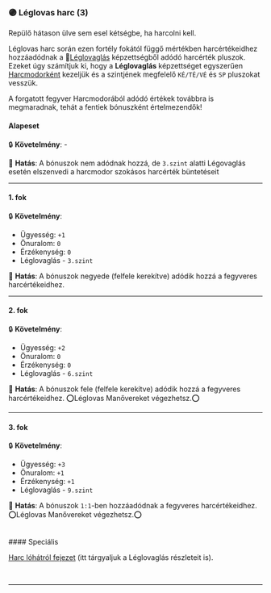 ### 🟣 Léglovas harc (3)

Repülő hátason ülve sem esel kétségbe, ha harcolni kell.

Léglovas harc során ezen fortély fokától függő mértékben harcértékeidhez hozzáadódnak a 🔵[Léglovaglás](../kepzettsegek/leglovaglas.md) képzettségből adódó harcérték pluszok. Ezeket úgy számítjuk ki, hogy a **Léglovaglás** képzettséget egyszerűen [Harcmodorként](../062_02_harcmodor_kepzettsegek.md#harcmodor-képzettségek) kezeljük és a szintjének megfelelő `KÉ/TÉ/VÉ` és `SP` pluszokat vesszük.

A forgatott fegyver Harcmodorából adódó értékek továbbra is megmaradnak, tehát a fentiek bónuszként értelmezendők!

#### Alapeset

🔒 **Követelmény**: -

🌟 **Hatás**: A bónuszok nem adódnak hozzá, de `3.szint` alatti Légovaglás esetén elszenvedi a harcmodor szokásos harcérték büntetéseit

---
#### 1. fok

🔒 **Követelmény**:
- Ügyesség: `+1`
- Önuralom: `0`
- Érzékenység: `0`
- Léglovaglás - `3.szint`

🌟 **Hatás**:  A bónuszok negyede (felfele kerekítve) adódik hozzá a fegyveres harcértékeidhez.

---
#### 2. fok

🔒 **Követelmény**:
- Ügyesség: `+2`
- Önuralom: `0`
- Érzékenység: `0`
- Léglovaglás - `6.szint`

🌟 **Hatás**: A bónuszok fele (felfele kerekítve) adódik hozzá a fegyveres harcértékeidhez. ⭕Léglovas Manővereket végezhetsz.⭕

---
#### 3. fok

🔒 **Követelmény**:
- Ügyesség: `+3`
- Önuralom: `+1`
- Érzékenység: `+1`
- Léglovaglás - `9.szint`

🌟 **Hatás**: A bónuszok `1:1`-ben hozzáadódnak a fegyveres harcértékeidhez. ⭕Léglovas Manővereket végezhetsz.⭕


<br />
#### Speciális

[Harc lóhátról fejezet](../066_harc_lohatrol.md) (itt tárgyaljuk a Léglovaglás részleteit is).

<br />

---
